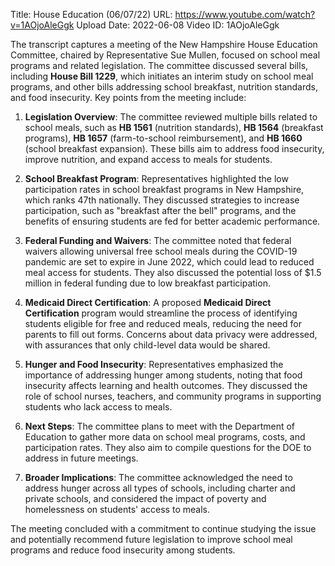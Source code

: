 Title: House Education (06/07/22)
URL: https://www.youtube.com/watch?v=1AOjoAleGgk
Upload Date: 2022-06-08
Video ID: 1AOjoAleGgk

The transcript captures a meeting of the New Hampshire House Education Committee, chaired by Representative Sue Mullen, focused on school meal programs and related legislation. The committee discussed several bills, including **House Bill 1229**, which initiates an interim study on school meal programs, and other bills addressing school breakfast, nutrition standards, and food insecurity. Key points from the meeting include:

1. **Legislation Overview**: The committee reviewed multiple bills related to school meals, such as **HB 1561** (nutrition standards), **HB 1564** (breakfast programs), **HB 1657** (farm-to-school reimbursement), and **HB 1660** (school breakfast expansion). These bills aim to address food insecurity, improve nutrition, and expand access to meals for students.

2. **School Breakfast Program**: Representatives highlighted the low participation rates in school breakfast programs in New Hampshire, which ranks 47th nationally. They discussed strategies to increase participation, such as "breakfast after the bell" programs, and the benefits of ensuring students are fed for better academic performance.

3. **Federal Funding and Waivers**: The committee noted that federal waivers allowing universal free school meals during the COVID-19 pandemic are set to expire in June 2022, which could lead to reduced meal access for students. They also discussed the potential loss of $1.5 million in federal funding due to low breakfast participation.

4. **Medicaid Direct Certification**: A proposed **Medicaid Direct Certification** program would streamline the process of identifying students eligible for free and reduced meals, reducing the need for parents to fill out forms. Concerns about data privacy were addressed, with assurances that only child-level data would be shared.

5. **Hunger and Food Insecurity**: Representatives emphasized the importance of addressing hunger among students, noting that food insecurity affects learning and health outcomes. They discussed the role of school nurses, teachers, and community programs in supporting students who lack access to meals.

6. **Next Steps**: The committee plans to meet with the Department of Education to gather more data on school meal programs, costs, and participation rates. They also aim to compile questions for the DOE to address in future meetings.

7. **Broader Implications**: The committee acknowledged the need to address hunger across all types of schools, including charter and private schools, and considered the impact of poverty and homelessness on students' access to meals.

The meeting concluded with a commitment to continue studying the issue and potentially recommend future legislation to improve school meal programs and reduce food insecurity among students.